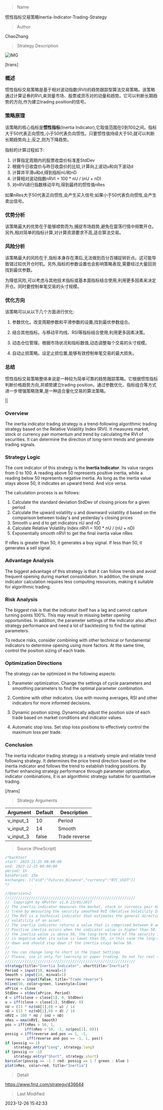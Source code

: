 
> Name

惯性指标交易策略Inertia-Indicator-Trading-Strategy

> Author

ChaoZhang

> Strategy Description

![IMG](https://www.fmz.com/upload/asset/1dacc20fc2030448ae6.png)

[trans]

### 概述

惯性指标交易策略是基于相对波动指数(RVI)的趋势跟踪型算法交易策略。该策略通过计算证券的RVI,来测量市场、股票或货币对的动量和趋势。它可以判断长期趋势的方向,作为建立trading position的信号。

### 策略原理  

该策略的核心指标是**惯性指标**(Inertia Indicator),它取值范围在0到100之间。指标大于50代表正向惯性,小于50代表负向惯性。只要惯性值持续大于50,就可以判断长期趋势向上;反之,则为下降趋势。

指标的计算过程如下:   

1. 计算指定周期内的股票收盘价标准差StdDev   
2. 根据今日收盘价与昨日收盘价的比较,计算向上波动u和向下波动d    
3. 计算并平滑u和d,得到指标nU和nD
4. 计算相对波动指数nRVI = 100 * nU / (nU + nD)   
5. 对nRVI进行指数移动平均,得到最终的惯性值nRes

如果nRes大于50代表正向惯性,会产生买入信号;如果小于50代表负向惯性,会产生卖出信号。

### 优势分析

该策略最大的优势在于能够顺势而为,捕捉市场趋势,避免在震荡行情中频繁开仓。另外,相对简单的指标计算,对计算资源要求不高,适合算法交易。

### 风险分析  

该策略最大的风险在于,指标本身存在滞后,无法做到百分百捕捉转折点。这可能导致错过较优开仓时机。另外,指标的参数设置也会影响策略表现,需要经过大量回测找到最优参数。

为降低风险,可以考虑与其他技术指标或基本面指标结合使用,利用更多因素来决定开仓。同时要控制单笔交易的头寸规模。

### 优化方向  

该策略可以从以下几个方面进行优化:

1. 参数优化。改变周期参数和平滑参数的设置,找到最优参数组合。

2. 结合其他指标。与移动平均线、RSI等指标结合使用,利用更多因素决策。

3. 动态仓位管理。根据市场状况和指标数值,动态调整每个交易的头寸规模。

4. 自动止损策略。设定止损位置,能够有效控制单笔交易的最大损失。

### 总结  

惯性指标交易策略整体来说是一种较为简单可靠的趋势跟踪策略。它根据惯性指标判断价格趋势方向,并顺势建立trading position。通过参数优化、指标组合等方式进一步增强策略效果,是一种适合量化交易的算法策略。

||

### Overview  

The inertia indicator trading strategy is a trend-following algorithmic trading strategy based on the Relative Volatility Index (RVI). It measures market, stock or currency pair momentum and trend by calculating the RVI of securities. It can determine the direction of long-term trends and generate trading signals.   

### Strategy Logic   

The core indicator of this strategy is the **Inertia Indicator**. Its value ranges from 0 to 100. A reading above 50 represents positive inertia, while a reading below 50 represents negative inertia. As long as the inertia value stays above 50, it indicates an upward trend. And vice versa.

The calculation process is as follows:  

1. Calculate the standard deviation StdDev of closing prices for a given period  
2. Calculate the upward volatility u and downward volatility d based on the comparison between today's and yesterday's closing prices   
3. Smooth u and d to get indicators nU and nD  
4. Calculate Relative Volatility Index nRVI = 100 * nU / (nU + nD)
5. Exponentially smooth nRVI to get the final inertia value nRes  

If nRes is greater than 50, it generates a buy signal. If less than 50, it generates a sell signal.  

### Advantage Analysis   

The biggest advantage of this strategy is that it can follow trends and avoid frequent opening during market consolidation. In addition, the simple indicator calculation requires less computing resources, making it suitable for algorithmic trading.  

### Risk Analysis

The biggest risk is that the indicator itself has a lag and cannot capture turning points 100%. This may result in missing better opening opportunities. In addition, the parameter settings of the indicator also affect strategy performance and need a lot of backtesting to find the optimal parameters.

To reduce risks, consider combining with other technical or fundamental indicators to determine opening using more factors. At the same time, control the position sizing of each trade.

### Optimization Directions  

The strategy can be optimized in the following aspects:

1. Parameter optimization. Change the settings of cycle parameters and smoothing parameters to find the optimal parameter combination.

2. Combine with other indicators. Use with moving averages, RSI and other indicators for more informed decisions.  

3. Dynamic position sizing. Dynamically adjust the position size of each trade based on market conditions and indicator values.   

4. Automatic stop loss. Set stop loss positions to effectively control the maximum loss per trade.

### Conclusion   

The inertia indicator trading strategy is a relatively simple and reliable trend following strategy. It determines the price trend direction based on the inertia indicator and follows the trend to establish trading positions. By further enhancing strategy performance through parameter optimization, indicator combinations, it is an algorithmic strategy suitable for quantitative trading.

[/trans]

> Strategy Arguments



|Argument|Default|Description|
|----|----|----|
|v_input_1|10|Period|
|v_input_2|14|Smooth|
|v_input_3|false|Trade reverse|


> Source (PineScript)

``` javascript
/*backtest
start: 2023-11-25 00:00:00
end: 2023-12-25 00:00:00
period: 1h
basePeriod: 15m
exchanges: [{"eid":"Futures_Binance","currency":"BTC_USDT"}]
*/

//@version=2
////////////////////////////////////////////////////////////
//  Copyright by HPotter v1.0 23/05/2017
// The inertia indicator measures the market, stock or currency pair momentum and 
// trend by measuring the security smoothed RVI (Relative Volatility Index). 
// The RVI is a technical indicator that estimates the general direction of the 
// volatility of an asset.
// The inertia indicator returns a value that is comprised between 0 and 100. 
// Positive inertia occurs when the indicator value is higher than 50. As long as 
// the inertia value is above 50, the long-term trend of the security is up. The inertia 
// is negative when its value is lower than 50, in this case the long-term trend is 
// down and should stay down if the inertia stays below 50.
//
// You can change long to short in the Input Settings
// Please, use it only for learning or paper trading. Do not for real trading.
////////////////////////////////////////////////////////////
strategy(title="Inertia Indicator", shorttitle="Inertia")
Period = input(10, minval=1)
Smooth = input(14, minval=1)
reverse = input(false, title="Trade reverse")
hline(50, color=green, linestyle=line)
xPrice = close
StdDev = stdev(xPrice, Period)
d = iff(close > close[1], 0, StdDev)
u = iff(close > close[1], StdDev, 0)
nU = (13 * nz(nU[1],0) + u) / 14
nD = (13 * nz(nD[1],0) + d) / 14
nRVI = 100 * nU / (nU + nD)
nRes = ema(nRVI, Smooth)
pos = iff(nRes > 50, 1,
	     iff(nRes < 50, -1, nz(pos[1], 0))) 
possig = iff(reverse and pos == 1, -1,
          iff(reverse and pos == -1, 1, pos))	   
if (possig == 1) 
    strategy.entry("Long", strategy.long)
if (possig == -1)
    strategy.entry("Short", strategy.short)	   	    
barcolor(possig == -1 ? red: possig == 1 ? green : blue ) 
plot(nRes, color=red, title="Inertia")

```

> Detail

https://www.fmz.com/strategy/436644

> Last Modified

2023-12-26 15:42:33
